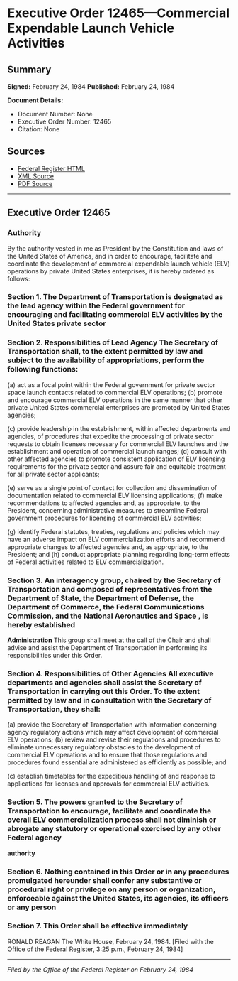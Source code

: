 # Executive Order 12465—Commercial Expendable Launch Vehicle Activities

## Summary

**Signed:** February 24, 1984
**Published:** February 24, 1984

**Document Details:**
- Document Number: None
- Executive Order Number: 12465
- Citation: None

## Sources
- [Federal Register HTML](https://www.presidency.ucsb.edu/documents/executive-order-12465-commercial-expendable-launch-vehicle-activities)
- [XML Source](None)
- [PDF Source](None)

---

## Executive Order 12465

### Authority

By the authority vested in me as President by the Constitution and laws of the United States of America, and in order to encourage, facilitate and coordinate the development of commercial expendable launch vehicle (ELV) operations by private United States enterprises, it is hereby ordered as follows:
### Section 1. The Department of Transportation is designated as the lead agency within the Federal government for encouraging and facilitating commercial ELV activities by the United States private sector

### Section 2. Responsibilities of Lead Agency The Secretary of Transportation shall, to the extent permitted by law and subject to the availability of appropriations, perform the following functions:

(a) act as a focal point within the Federal government for private sector space launch contacts related to commercial ELV operations;
(b) promote and encourage commercial ELV operations in the same manner that other private United States commercial enterprises are promoted by United States agencies;

(c) provide leadership in the establishment, within affected departments and agencies, of procedures that expedite the processing of private sector requests to obtain licenses necessary for commercial ELV launches and the establishment and operation of commercial launch ranges;
(d) consult with other affected agencies to promote consistent application of ELV licensing requirements for the private sector and assure fair and equitable treatment for all private sector applicants;

(e) serve as a single point of contact for collection and dissemination of documentation related to commercial ELV licensing applications;
(f) make recommendations to affected agencies and, as appropriate, to the President, concerning administrative measures to streamline Federal government procedures for licensing of commercial ELV activities;

(g) identify Federal statutes, treaties, regulations and policies which may have an adverse impact on ELV commercialization efforts and recommend appropriate changes to affected agencies and, as appropriate, to the President; and
(h) conduct appropriate planning regarding long-term effects of Federal activities related to ELV commercialization.

### Section 3. An interagency group, chaired by the Secretary of Transportation and composed of representatives from the Department of State, the Department of Defense, the Department of Commerce, the Federal Communications Commission, and the National Aeronautics and Space , is hereby established

**Administration**
 This group shall meet at the call of the Chair and shall advise and assist the Department of Transportation in performing its responsibilities under this Order.

### Section 4. Responsibilities of Other Agencies All executive departments and agencies shall assist the Secretary of Transportation in carrying out this Order. To the extent permitted by law and in consultation with the Secretary of Transportation, they shall:

(a) provide the Secretary of Transportation with information concerning agency regulatory actions which may affect development of commercial ELV operations;
(b) review and revise their regulations and procedures to eliminate unnecessary regulatory obstacles to the development of commercial ELV operations and to ensure that those regulations and procedures found essential are administered as efficiently as possible; and

(c) establish timetables for the expeditious handling of and response to applications for licenses and approvals for commercial ELV activities.
### Section 5. The powers granted to the Secretary of Transportation to encourage, facilitate and coordinate the overall ELV commercialization process shall not diminish or abrogate any statutory or operational  exercised by any other Federal agency

**authority**

### Section 6. Nothing contained in this Order or in any procedures promulgated hereunder shall confer any substantive or procedural right or privilege on any person or organization, enforceable against the United States, its agencies, its officers or any person

### Section 7. This Order shall be effective immediately

RONALD REAGAN
The White House,
February 24, 1984.
[Filed with the Office of the Federal Register, 3:25 p.m., February 24, 1984]

---

*Filed by the Office of the Federal Register on February 24, 1984*
